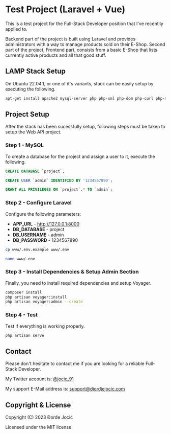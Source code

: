 # Test Project (Laravel + Vue)

This is a test project for the Full-Stack Developer position that I've recentlly applied to.

Backend part of the project is built using Laravel and provides administrators with a way to manage products sold on their E-Shop. Second part of the project, Frontend part, consists from a basic E-Shop that lists currently active products and all that good stuff.

## LAMP Stack Setup

On Ubuntu 22.04.1, or one of it's variants, stack can be easily setup by executing the following. 

```bash
apt-get install apache2 mysql-server php php-xml php-dom php-curl php-mysql php-gd -y
```

## Project Setup

After the stack has been sucessfully setup, following steps must be taken to setup the Web API project.

### Step 1 - MySQL

To create a database for the project and assign a user to it, execute the following.

```sql
CREATE DATABASE `project`;

CREATE USER `admin` IDENTIFIED BY '1234567890';

GRANT ALL PRIVILEGES ON `project`.* TO `admin`;
```

### Step 2 - Configure Laravel

Configure the following parameters:
*  **APP_URL** - http://127.0.0.1:8000
*  **DB_DATABASE** - project
*  **DB_USERNAME** - admin
*  **DB_PASSWORD** - 1234567890

```bash
cp www/.env.example www/.env

nano www/.env
```

### Step 3 - Install Dependencies & Setup Admin Section

Finally, you need to install required dependencies and setup Voyager.

```bash
composer install
php artisan voyager:install
php artisan voyager:admin --create
```

### Step 4 - Test

Test if everything is working properly.

```bash
php artisan serve
```

## Contact

Please don't hesitate to contact me if you are looking for a reliable Full-Stack Developer.

My Twitter account is: [@jocic_91](https://www.twitter.com/jocic_91)

My support E-Mail address is: [support@djordjejocic.com](mailto:support@djordjejocic.com)

## Copyright & License

Copyright (C) 2023 Đorđe Jocić

Licensed under the MIT license.